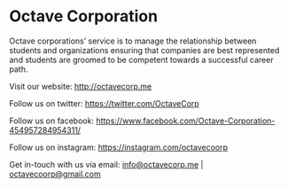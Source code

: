 # Octave Corporation

Octave corporations’ service is to manage the relationship between students and organizations ensuring that companies are best represented and students are groomed to be competent towards a successful career path.

Visit our website:          http://octavecorp.me

Follow us on twitter:       https://twitter.com/OctaveCorp

Follow us on facebook:      https://www.facebook.com/Octave-Corporation-454957284954311/

Follow us on instagram:     https://instagram.com/octavecoorp

Get in-touch with us via email:  info@octavecorp.me  |  octavecoorp@gmail.com

